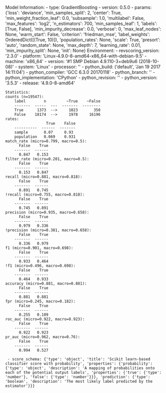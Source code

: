 Model Information:
	 - type: GradientBoosting
	 - version: 0.5.0
	 - params: {'loss': 'deviance', 'min_samples_split': 2, 'center': True, 'min_weight_fraction_leaf': 0.0, 'subsample': 1.0, 'multilabel': False, 'max_features': 'log2', 'n_estimators': 700, 'min_samples_leaf': 1, 'labels': [True, False], 'min_impurity_decrease': 0.0, 'verbose': 0, 'max_leaf_nodes': None, 'warm_start': False, 'criterion': 'friedman_mse', 'label_weights': OrderedDict([(True, 10)]), 'population_rates': None, 'scale': True, 'presort': 'auto', 'random_state': None, 'max_depth': 7, 'learning_rate': 0.01, 'min_impurity_split': None, 'init': None}
	Environment:
	 - revscoring_version: '2.3.0'
	 - platform: 'Linux-4.9.0-8-amd64-x86_64-with-debian-9.5'
	 - machine: 'x86_64'
	 - version: '#1 SMP Debian 4.9.110-3+deb9u6 (2018-10-08)'
	 - system: 'Linux'
	 - processor: ''
	 - python_build: ('default', 'Jan 19 2017 14:11:04')
	 - python_compiler: 'GCC 6.3.0 20170118'
	 - python_branch: ''
	 - python_implementation: 'CPython'
	 - python_revision: ''
	 - python_version: '3.5.3'
	 - release: '4.9.0-8-amd64'
	
	Statistics:
	counts (n=19547):
		label        n         ~True    ~False
		-------  -----  ---  -------  --------
		True      1373  -->     1023       350
		False    18174  -->     1978     16196
	rates:
		              True    False
		----------  ------  -------
		sample       0.07     0.93
		population   0.069    0.931
	match_rate (micro=0.799, macro=0.5):
		  False    True
		-------  ------
		  0.847   0.153
	filter_rate (micro=0.201, macro=0.5):
		  False    True
		-------  ------
		  0.153   0.847
	recall (micro=0.881, macro=0.818):
		  False    True
		-------  ------
		  0.891   0.745
	!recall (micro=0.755, macro=0.818):
		  False    True
		-------  ------
		  0.745   0.891
	precision (micro=0.935, macro=0.658):
		  False    True
		-------  ------
		  0.979   0.336
	!precision (micro=0.381, macro=0.658):
		  False    True
		-------  ------
		  0.336   0.979
	f1 (micro=0.901, macro=0.698):
		  False    True
		-------  ------
		  0.933   0.464
	!f1 (micro=0.496, macro=0.698):
		  False    True
		-------  ------
		  0.464   0.933
	accuracy (micro=0.881, macro=0.881):
		  False    True
		-------  ------
		  0.881   0.881
	fpr (micro=0.245, macro=0.182):
		  False    True
		-------  ------
		  0.255   0.109
	roc_auc (micro=0.922, macro=0.923):
		  False    True
		-------  ------
		  0.922   0.923
	pr_auc (micro=0.962, macro=0.76):
		  False    True
		-------  ------
		  0.994   0.527
	
	 - score_schema: {'type': 'object', 'title': 'Scikit learn-based classifier score with probability', 'properties': {'probability': {'type': 'object', 'description': 'A mapping of probabilities onto each of the potential output labels', 'properties': {'true': {'type': 'number'}, 'false': {'type': 'number'}}}, 'prediction': {'type': 'boolean', 'description': 'The most likely label predicted by the estimator'}}}


